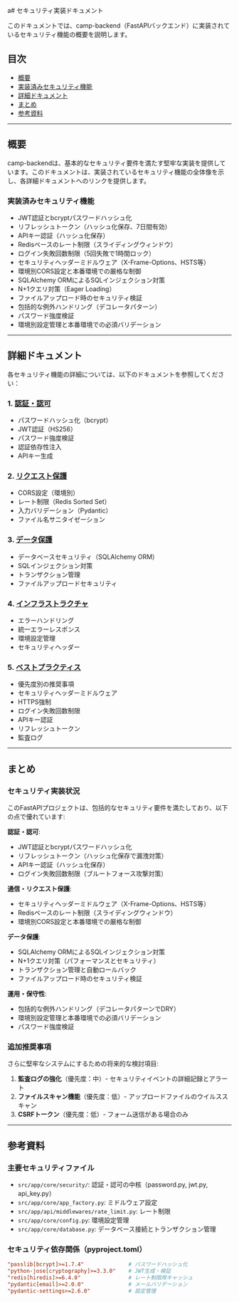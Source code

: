 a# セキュリティ実装ドキュメント

このドキュメントでは、camp-backend（FastAPIバックエンド）に実装されているセキュリティ機能の概要を説明します。

## 目次

- [概要](#概要)
- [実装済みセキュリティ機能](#実装済みセキュリティ機能)
- [詳細ドキュメント](#詳細ドキュメント)
- [まとめ](#まとめ)
- [参考資料](#参考資料)

---

## 概要

camp-backendは、基本的なセキュリティ要件を満たす堅牢な実装を提供しています。このドキュメントは、実装されているセキュリティ機能の全体像を示し、各詳細ドキュメントへのリンクを提供します。

### 実装済みセキュリティ機能

- JWT認証とbcryptパスワードハッシュ化
- リフレッシュトークン（ハッシュ化保存、7日間有効）
- APIキー認証（ハッシュ化保存）
- Redisベースのレート制限（スライディングウィンドウ）
- ログイン失敗回数制限（5回失敗で1時間ロック）
- セキュリティヘッダーミドルウェア（X-Frame-Options、HSTS等）
- 環境別CORS設定と本番環境での厳格な制御
- SQLAlchemy ORMによるSQLインジェクション対策
- N+1クエリ対策（Eager Loading）
- ファイルアップロード時のセキュリティ検証
- 包括的な例外ハンドリング（デコレータパターン）
- パスワード強度検証
- 環境別設定管理と本番環境での必須バリデーション

---

## 詳細ドキュメント

各セキュリティ機能の詳細については、以下のドキュメントを参照してください：

### 1. [認証・認可](./03-security-authentication.md)

- パスワードハッシュ化（bcrypt）
- JWT認証（HS256）
- パスワード強度検証
- 認証依存性注入
- APIキー生成

### 2. [リクエスト保護](./03-security-request-protection.md)

- CORS設定（環境別）
- レート制限（Redis Sorted Set）
- 入力バリデーション（Pydantic）
- ファイル名サニタイゼーション

### 3. [データ保護](./03-security-data-protection.md)

- データベースセキュリティ（SQLAlchemy ORM）
- SQLインジェクション対策
- トランザクション管理
- ファイルアップロードセキュリティ

### 4. [インフラストラクチャ](./03-security-infrastructure.md)

- エラーハンドリング
- 統一エラーレスポンス
- 環境設定管理
- セキュリティヘッダー

### 5. [ベストプラクティス](./03-security-best-practices.md)

- 優先度別の推奨事項
- セキュリティヘッダーミドルウェア
- HTTPS強制
- ログイン失敗回数制限
- APIキー認証
- リフレッシュトークン
- 監査ログ

---

## まとめ

### セキュリティ実装状況

このFastAPIプロジェクトは、包括的なセキュリティ要件を満たしており、以下の点で優れています:

**認証・認可**:

- JWT認証とbcryptパスワードハッシュ化
- リフレッシュトークン（ハッシュ化保存で漏洩対策）
- APIキー認証（ハッシュ化保存）
- ログイン失敗回数制限（ブルートフォース攻撃対策）

**通信・リクエスト保護**:

- セキュリティヘッダーミドルウェア（X-Frame-Options、HSTS等）
- Redisベースのレート制限（スライディングウィンドウ）
- 環境別CORS設定と本番環境での厳格な制御

**データ保護**:

- SQLAlchemy ORMによるSQLインジェクション対策
- N+1クエリ対策（パフォーマンスとセキュリティ）
- トランザクション管理と自動ロールバック
- ファイルアップロード時のセキュリティ検証

**運用・保守性**:

- 包括的な例外ハンドリング（デコレータパターンでDRY）
- 環境別設定管理と本番環境での必須バリデーション
- パスワード強度検証

### 追加推奨事項

さらに堅牢なシステムにするための将来的な検討項目:

1. **監査ログの強化**（優先度：中）- セキュリティイベントの詳細記録とアラート
2. **ファイルスキャン機能**（優先度：低）- アップロードファイルのウイルススキャン
3. **CSRFトークン**（優先度：低）- フォーム送信がある場合のみ

---

## 参考資料

### 主要セキュリティファイル

- `src/app/core/security/`: 認証・認可の中核（password.py, jwt.py, api_key.py）
- `src/app/core/app_factory.py`: ミドルウェア設定
- `src/app/api/middlewares/rate_limit.py`: レート制限
- `src/app/core/config.py`: 環境設定管理
- `src/app/core/database.py`: データベース接続とトランザクション管理

### セキュリティ依存関係（pyproject.toml）

```toml
"passlib[bcrypt]>=1.7.4"              # パスワードハッシュ化
"python-jose[cryptography]>=3.3.0"    # JWT生成・検証
"redis[hiredis]>=6.4.0"               # レート制限用キャッシュ
"pydantic[email]>=2.0.0"              # メールバリデーション
"pydantic-settings>=2.6.0"            # 設定管理
```
